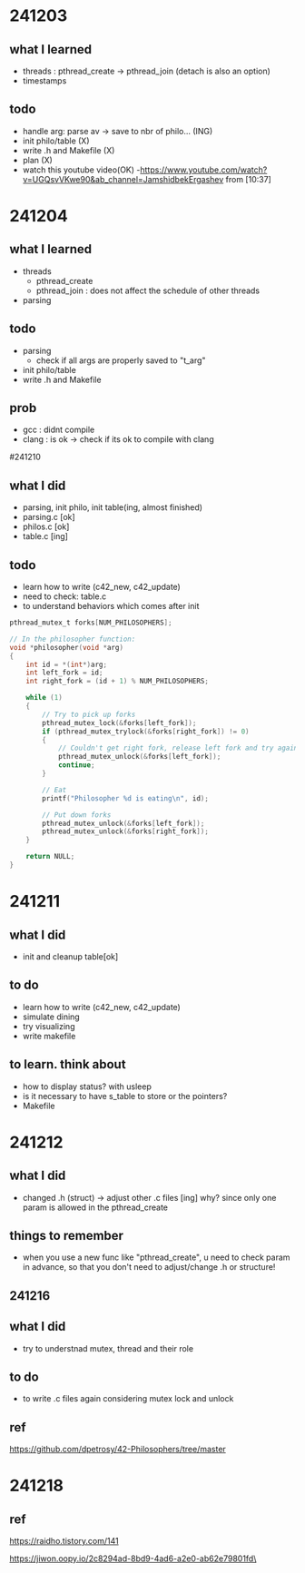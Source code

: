 # 241203
## what I learned
- threads : pthread_create -> pthread_join (detach is also an option)
- timestamps

## todo
- handle arg:  parse av -> save to nbr of philo... (ING)
- init philo/table (X)
- write .h and Makefile (X)
- plan (X)
- watch this youtube video(OK)
	-https://www.youtube.com/watch?v=UGQsvVKwe90&ab_channel=JamshidbekErgashev from [10:37]

# 241204
## what I learned
- threads
	- pthread_create
	- pthread_join : does not affect the schedule of other threads
- parsing

## todo
- parsing
	- check if all args are properly saved to "t_arg"
- init philo/table 
- write .h and Makefile 

## prob
- gcc : didnt compile
- clang : is ok
-> check if its ok to compile with clang

#241210

## what I did
- parsing, init philo, init table(ing, almost finished)
- parsing.c [ok]
- philos.c [ok]
- table.c [ing] 

## todo
- learn how to write (c42_new, c42_update)
- need to check: table.c
- to understand behaviors which comes after init

```c
pthread_mutex_t forks[NUM_PHILOSOPHERS];

// In the philosopher function:
void *philosopher(void *arg)
{
    int id = *(int*)arg;
    int left_fork = id;
    int right_fork = (id + 1) % NUM_PHILOSOPHERS;

    while (1)
    {
        // Try to pick up forks
        pthread_mutex_lock(&forks[left_fork]);
        if (pthread_mutex_trylock(&forks[right_fork]) != 0)
        {
            // Couldn't get right fork, release left fork and try again
            pthread_mutex_unlock(&forks[left_fork]);
            continue;
        }

        // Eat
        printf("Philosopher %d is eating\n", id);

        // Put down forks
        pthread_mutex_unlock(&forks[left_fork]);
        pthread_mutex_unlock(&forks[right_fork]);
    }

    return NULL;
}

```

# 241211

## what I did
- init and cleanup table[ok]

## to do
- learn how to write (c42_new, c42_update)
- simulate dining
- try visualizing
- write makefile

## to learn. think about 
- how to display status? with usleep
- is it necessary to have s_table to store or the pointers?
- Makefile


# 241212

## what I did
- changed .h (struct) -> adjust other .c files [ing]
why? since only one param is allowed in the pthread_create

## things to remember
- when you use a new func like "pthread_create", u need to check
param in advance, so that you don't need to adjust/change .h or structure!


## 241216

## what I did
- try to understnad mutex, thread and their role

## to do
- to write .c files again considering mutex lock and unlock

## ref
https://github.com/dpetrosy/42-Philosophers/tree/master

# 241218
## ref
https://raidho.tistory.com/141

https://jiwon.oopy.io/2c8294ad-8bd9-4ad6-a2e0-ab62e79801fd\
